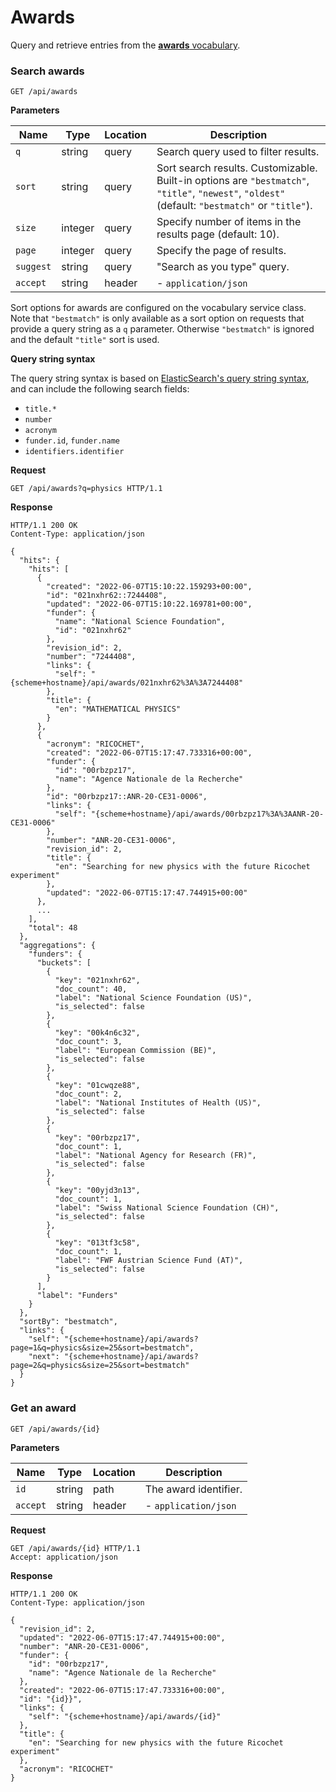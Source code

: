 # Awards

Query and retrieve entries from the [**awards** vocabulary](../customize/vocabularies/funding.md).

### Search awards

`GET /api/awards`

**Parameters**

| Name     | Type   | Location | Description                          |
| -------- | ------ | -------- | ------------------------------------ |
| `q`      | string | query    | Search query used to filter results. |
| `sort`   | string | query    | Sort search results. Customizable. Built-in options are `"bestmatch"`, `"title"`, `"newest"`, `"oldest"` (default: `"bestmatch"` or `"title"`).  |
| `size`    | integer | query    | Specify number of items in the results page (default: 10).                                                                                                                                                 |
| `page`    | integer | query    | Specify the page of results.                                                                                                                                                                               |
| `suggest` | string | query   | "Search as you type" query.          |
| `accept` | string | header   | - `application/json`                 |

Sort options for awards are configured on the vocabulary service class. Note that `"bestmatch"` is only available as a sort option on requests that provide a query string as a `q` parameter. Otherwise `"bestmatch"` is ignored and the default `"title"` sort is used.

**Query string syntax**

The query string syntax is based on [ElasticSearch's query string syntax](https://www.elastic.co/guide/en/elasticsearch/reference/current/query-dsl-query-string-query.html#query-string-syntax), and can include the following search fields:

- `title.*`
- `number`
- `acronym`
- `funder.id`, `funder.name`
- `identifiers.identifier`

**Request**

```http
GET /api/awards?q=physics HTTP/1.1
```

**Response**

```http
HTTP/1.1 200 OK
Content-Type: application/json

{
  "hits": {
    "hits": [
      {
        "created": "2022-06-07T15:10:22.159293+00:00",
        "id": "021nxhr62::7244408",
        "updated": "2022-06-07T15:10:22.169781+00:00",
        "funder": {
          "name": "National Science Foundation",
          "id": "021nxhr62"
        },
        "revision_id": 2,
        "number": "7244408",
        "links": {
          "self": "{scheme+hostname}/api/awards/021nxhr62%3A%3A7244408"
        },
        "title": {
          "en": "MATHEMATICAL PHYSICS"
        }
      },
      {
        "acronym": "RICOCHET",
        "created": "2022-06-07T15:17:47.733316+00:00",
        "funder": {
          "id": "00rbzpz17",
          "name": "Agence Nationale de la Recherche"
        },
        "id": "00rbzpz17::ANR-20-CE31-0006",
        "links": {
          "self": "{scheme+hostname}/api/awards/00rbzpz17%3A%3AANR-20-CE31-0006"
        },
        "number": "ANR-20-CE31-0006",
        "revision_id": 2,
        "title": {
          "en": "Searching for new physics with the future Ricochet experiment"
        },
        "updated": "2022-06-07T15:17:47.744915+00:00"
      },
      ...
    ],
    "total": 48
  },
  "aggregations": {
    "funders": {
      "buckets": [
        {
          "key": "021nxhr62",
          "doc_count": 40,
          "label": "National Science Foundation (US)",
          "is_selected": false
        },
        {
          "key": "00k4n6c32",
          "doc_count": 3,
          "label": "European Commission (BE)",
          "is_selected": false
        },
        {
          "key": "01cwqze88",
          "doc_count": 2,
          "label": "National Institutes of Health (US)",
          "is_selected": false
        },
        {
          "key": "00rbzpz17",
          "doc_count": 1,
          "label": "National Agency for Research (FR)",
          "is_selected": false
        },
        {
          "key": "00yjd3n13",
          "doc_count": 1,
          "label": "Swiss National Science Foundation (CH)",
          "is_selected": false
        },
        {
          "key": "013tf3c58",
          "doc_count": 1,
          "label": "FWF Austrian Science Fund (AT)",
          "is_selected": false
        }
      ],
      "label": "Funders"
    }
  },
  "sortBy": "bestmatch",
  "links": {
    "self": "{scheme+hostname}/api/awards?page=1&q=physics&size=25&sort=bestmatch",
    "next": "{scheme+hostname}/api/awards?page=2&q=physics&size=25&sort=bestmatch"
  }
}
```

### Get an award

`GET /api/awards/{id}`

**Parameters**

| Name     | Type   | Location | Description          |
| -------- | ------ | -------- | -------------------- |
| `id`     | string | path     | The award identifier. |
| `accept` | string | header   | - `application/json` |

**Request**

```http
GET /api/awards/{id} HTTP/1.1
Accept: application/json
```

**Response**

```http
HTTP/1.1 200 OK
Content-Type: application/json

{
  "revision_id": 2,
  "updated": "2022-06-07T15:17:47.744915+00:00",
  "number": "ANR-20-CE31-0006",
  "funder": {
    "id": "00rbzpz17",
    "name": "Agence Nationale de la Recherche"
  },
  "created": "2022-06-07T15:17:47.733316+00:00",
  "id": "{id}}",
  "links": {
    "self": "{scheme+hostname}/api/awards/{id}"
  },
  "title": {
    "en": "Searching for new physics with the future Ricochet experiment"
  },
  "acronym": "RICOCHET"
}
```
